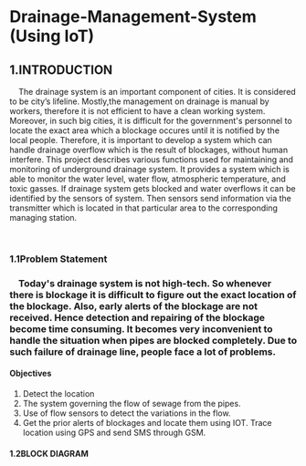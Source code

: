 # Drainage-Management-System (Using IoT)
<h2>1.INTRODUCTION</h2>
<p>&nbsp;&nbsp;&nbsp;&nbsp;The drainage system is an important component of cities. It is considered to be city’s lifeline. Mostly,the management on drainage is manual by workers, therefore it is not efficient to have a clean working system. Moreover, in such big cities, it is difficult for the government's personnel to locate the exact area which a blockage occures until it is notified by the local people. Therefore, it is important to develop a system which can handle drainage overflow which is the result of blockages, without human interfere. This project describes various functions used for maintaining and monitoring of underground drainage system. It provides a system which is able to monitor the water level, water flow, atmospheric temperature, and toxic gasses. If drainage system gets blocked and water overflows it can be identified by the sensors of system. Then sensors send information via the transmitter which is located in that particular area to the corresponding managing station.</p>

&nbsp;<h3>1.1Problem Statement<h3>
	<p>&nbsp;&nbsp;&nbsp;&nbsp;Today's drainage system is not high-tech. So whenever there is blockage it is difficult to figure out the exact location of the blockage. Also, early alerts of the blockage are not received. Hence detection and repairing of the blockage become time consuming.  It becomes very inconvenient to handle the situation when pipes are blocked completely. Due to such failure of drainage line, people face a lot of problems.</p> 
 
<h4>Objectives</h4>
<ol>
  <li>	Detect the location  </li>
  <li>	The system governing the flow of sewage from the pipes.  </li>
  <li>	Use of flow sensors to detect the variations in the flow. </li>
  <li>	Get the prior alerts of blockages and locate them using IOT. Trace location using GPS and send SMS through GSM.</li></ol>

<h4>1.2BLOCK DIAGRAM</h4>
